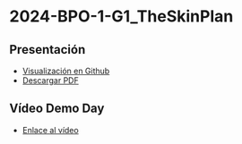 # 2024-BPO-1-G1_TheSkinPlan

## Presentación

- [Visualización en Github](https://github.com/CampusDual/2024-BPO-1-G1_TheSkinPlan/blob/main/Pitch%20Deck%20Presentation.pdf)
- [Descargar PDF](https://raw.github.com/CampusDual/2024-BPO-1-G1_TheSkinPlan/main/Pitch%20Deck%20Presentation.pdf)

## Vídeo Demo Day

- [Enlace al vídeo](https://www.youtube.com/watch?v=e4nwG99JU8o)
